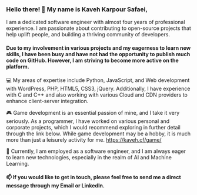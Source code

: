 ### Hello there! 👋 My name is Kaveh Karpour Safaei,
 
I am a dedicated software engineer with almost four years of professional experience. I am passionate about contributing to open-source projects that help uplift people, and building a thriving community of developers.

#### Due to my involvement in various projects and my eagerness to learn new skills, I have been busy and have not had the opportunity to publish much code on GitHub. However, I am striving to become more active on the platform.

💻 My areas of expertise include Python, JavaScript, and Web development with WordPress, PHP, HTML5, CSS3, jQuery. Additionally, I have experience with C and C++ and also working with various Cloud and CDN providers to enhance client-server integration.

🎮 Game development is an essential passion of mine, and I take it very seriously. As a programmer, I have worked on various personal and corporate projects, which I would recommend exploring in further detail through the link below. While game development may be a hobby, it is much more than just a leisurely activity for me.
https://kaveh.cf/game/

🔭 Currently, I am employed as a software engineer, and I am always eager to learn new technologies, especially in the realm of AI and Machine Learning.

#### 📫 If you would like to get in touch, please feel free to send me a direct message through my Email or LinkedIn.

<!--
**kavehks/kavehks** is a ✨ _special_ ✨ repository because its `README.md` (this file) appears on your GitHub profile.

Here are some ideas to get you started:

- 🔭 I’m currently working on ...
- 🌱 I’m currently learning ...
- 👯 I’m looking to collaborate on ...
- 🤔 I’m looking for help with ...
- 💬 Ask me about ...
- 📫 How to reach me: ...
- 😄 Pronouns: ...
- ⚡ Fun fact: ...
-->

